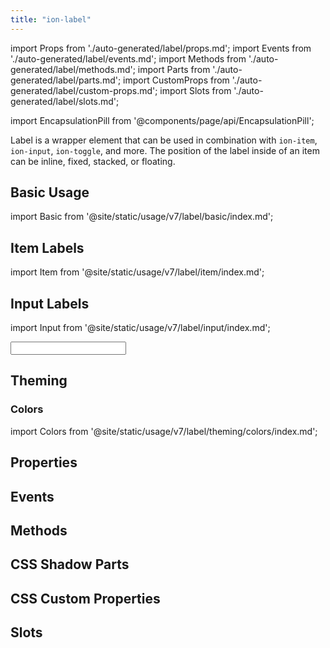 ```yaml
---
title: "ion-label"
---
```

import Props from './auto-generated/label/props.md';
import Events from './auto-generated/label/events.md';
import Methods from './auto-generated/label/methods.md';
import Parts from './auto-generated/label/parts.md';
import CustomProps from './auto-generated/label/custom-props.md';
import Slots from './auto-generated/label/slots.md';

<head>
  <title>Item Label Color and Properties for Applications | ion-label</title>
  <meta name="description" content="Label is a wrapper element that can be used in combination with other Ionic components. Easily design item label colors and other properties with ion-label." />
</head>

import EncapsulationPill from '@components/page/api/EncapsulationPill';

<EncapsulationPill type="scoped" />

Label is a wrapper element that can be used in combination with `ion-item`, `ion-input`, `ion-toggle`, and more. The position of the label inside of an item can be inline, fixed, stacked, or floating.


## Basic Usage

import Basic from '@site/static/usage/v7/label/basic/index.md';

<Basic />

## Item Labels

import Item from '@site/static/usage/v7/label/item/index.md';

<Item />

## Input Labels

import Input from '@site/static/usage/v7/label/input/index.md';

<Input />

## Theming

### Colors

import Colors from '@site/static/usage/v7/label/theming/colors/index.md';

<Colors />


## Properties
<Props />

## Events
<Events />

## Methods
<Methods />

## CSS Shadow Parts
<Parts />

## CSS Custom Properties
<CustomProps />

## Slots
<Slots />
